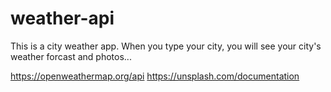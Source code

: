 # weather-api

This is a city weather app. When you type your city, you will see your city's weather forcast and photos...

https://openweathermap.org/api
https://unsplash.com/documentation
